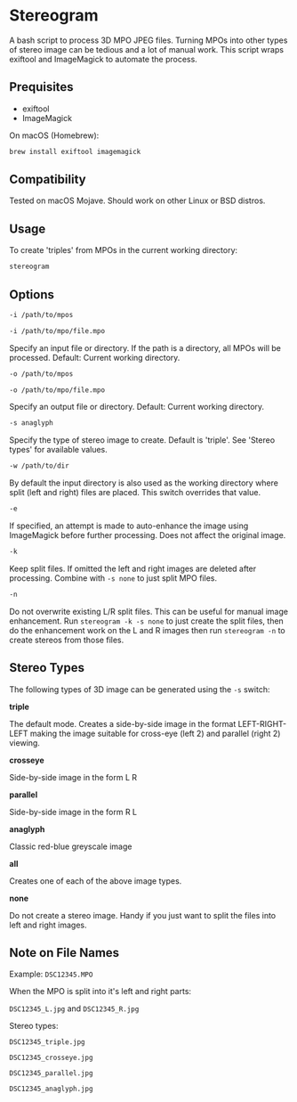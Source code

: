 # Stereogram

A bash script to process 3D MPO JPEG files. Turning MPOs into other types of stereo image can be tedious and a lot of manual work. This script wraps exiftool and ImageMagick to automate the process.

## Prequisites

* exiftool
* ImageMagick

On macOS (Homebrew):

```bash
brew install exiftool imagemagick
```
## Compatibility

Tested on macOS Mojave. Should work on other Linux or BSD distros.

## Usage

To create 'triples' from MPOs in the current working directory:

```bash
stereogram
```

## Options

```bash
-i /path/to/mpos
```

```bash
-i /path/to/mpo/file.mpo
```

Specify an input file or directory. If the path is a directory, all MPOs will be processed. Default: Current working directory.

```bash
-o /path/to/mpos
```

```bash
-o /path/to/mpo/file.mpo
```

Specify an output file or directory. Default: Current working directory.

```bash
-s anaglyph
```

Specify the type of stereo image to create. Default is 'triple'. See 'Stereo types' for available values.


```bash
-w /path/to/dir
```

By default the input directory is also used as the working directory where split (left and right) files are placed. This switch overrides that value.

```bash
-e
```

If specified, an attempt is made to auto-enhance the image using ImageMagick before further processing. Does not affect the original image.

```bash
-k
```

Keep split files. If omitted the left and right images are deleted after processing. Combine with `-s none` to just split MPO files.

```bash
-n
```

Do not overwrite existing L/R split files. This can be useful for manual image enhancement. Run `stereogram -k -s none` to just create the split files, then do the enhancement work on the L and R images then run `stereogram -n` to create stereos from those files.

## Stereo Types

The following types of 3D image can be generated using the `-s` switch:

**triple**

The default mode. Creates a side-by-side image in the format LEFT-RIGHT-LEFT making the image suitable for cross-eye (left 2) and parallel (right 2) viewing.

**crosseye**

Side-by-side image in the form L R

**parallel**

Side-by-side image in the form R L

**anaglyph**

Classic red-blue greyscale image

**all**

Creates one of each of the above image types.

**none**

Do not create a stereo image. Handy if you just want to split the files into left and right images.

## Note on File Names

Example: `DSC12345.MPO`

When the MPO is split into it's left and right parts:

`DSC12345_L.jpg` and `DSC12345_R.jpg`

Stereo types:

`DSC12345_triple.jpg`

`DSC12345_crosseye.jpg`

`DSC12345_parallel.jpg`

`DSC12345_anaglyph.jpg`

